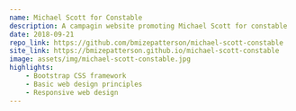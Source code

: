 ```yaml
---
name: Michael Scott for Constable
description: A campagin website promoting Michael Scott for constable
date: 2018-09-21
repo_link: https://github.com/bmizepatterson/michael-scott-constable
site_link: https://bmizepatterson.github.io/michael-scott-constable
image: assets/img/michael-scott-constable.jpg
highlights:
    - Bootstrap CSS framework
    - Basic web design principles
    - Responsive web design
---
```

